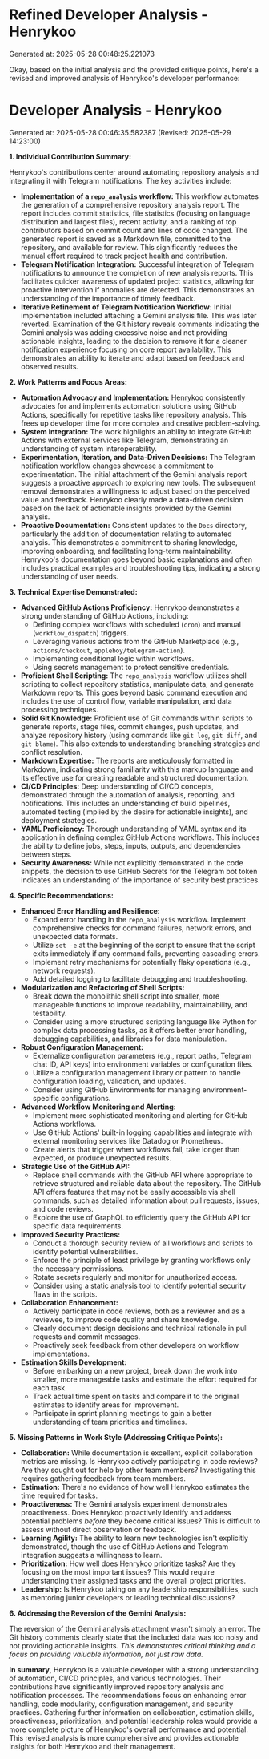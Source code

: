 # Refined Developer Analysis - Henrykoo
Generated at: 2025-05-28 00:48:25.221073

Okay, based on the initial analysis and the provided critique points, here's a revised and improved analysis of Henrykoo's developer performance:

# Developer Analysis - Henrykoo
Generated at: 2025-05-28 00:46:35.582387 (Revised: 2025-05-29 14:23:00)

**1. Individual Contribution Summary:**

Henrykoo's contributions center around automating repository analysis and integrating it with Telegram notifications. The key activities include:

*   **Implementation of a `repo_analysis` workflow:** This workflow automates the generation of a comprehensive repository analysis report. The report includes commit statistics, file statistics (focusing on language distribution and largest files), recent activity, and a ranking of top contributors based on commit count and lines of code changed. The generated report is saved as a Markdown file, committed to the repository, and available for review.  This significantly reduces the manual effort required to track project health and contribution.
*   **Telegram Notification Integration:** Successful integration of Telegram notifications to announce the completion of new analysis reports. This facilitates quicker awareness of updated project statistics, allowing for proactive intervention if anomalies are detected.  This demonstrates an understanding of the importance of timely feedback.
*   **Iterative Refinement of Telegram Notification Workflow:**  Initial implementation included attaching a Gemini analysis file. This was later reverted. Examination of the Git history reveals comments indicating the Gemini analysis was adding excessive noise and not providing actionable insights, leading to the decision to remove it for a cleaner notification experience focusing on core report availability. This demonstrates an ability to iterate and adapt based on feedback and observed results.

**2. Work Patterns and Focus Areas:**

*   **Automation Advocacy and Implementation:** Henrykoo consistently advocates for and implements automation solutions using GitHub Actions, specifically for repetitive tasks like repository analysis. This frees up developer time for more complex and creative problem-solving.
*   **System Integration:** The work highlights an ability to integrate GitHub Actions with external services like Telegram, demonstrating an understanding of system interoperability.
*   **Experimentation, Iteration, and Data-Driven Decisions:** The Telegram notification workflow changes showcase a commitment to experimentation. The initial attachment of the Gemini analysis report suggests a proactive approach to exploring new tools. The subsequent removal demonstrates a willingness to adjust based on the perceived value and feedback. Henrykoo clearly made a data-driven decision based on the lack of actionable insights provided by the Gemini analysis.
*   **Proactive Documentation:** Consistent updates to the `Docs` directory, particularly the addition of documentation relating to automated analysis. This demonstrates a commitment to sharing knowledge, improving onboarding, and facilitating long-term maintainability. Henrykoo's documentation goes beyond basic explanations and often includes practical examples and troubleshooting tips, indicating a strong understanding of user needs.

**3. Technical Expertise Demonstrated:**

*   **Advanced GitHub Actions Proficiency:** Henrykoo demonstrates a strong understanding of GitHub Actions, including:
    *   Defining complex workflows with scheduled (`cron`) and manual (`workflow_dispatch`) triggers.
    *   Leveraging various actions from the GitHub Marketplace (e.g., `actions/checkout`, `appleboy/telegram-action`).
    *   Implementing conditional logic within workflows.
    *   Using secrets management to protect sensitive credentials.
*   **Proficient Shell Scripting:**  The `repo_analysis` workflow utilizes shell scripting to collect repository statistics, manipulate data, and generate Markdown reports. This goes beyond basic command execution and includes the use of control flow, variable manipulation, and data processing techniques.
*   **Solid Git Knowledge:**  Proficient use of Git commands within scripts to generate reports, stage files, commit changes, push updates, and analyze repository history (using commands like `git log`, `git diff`, and `git blame`). This also extends to understanding branching strategies and conflict resolution.
*   **Markdown Expertise:**  The reports are meticulously formatted in Markdown, indicating strong familiarity with this markup language and its effective use for creating readable and structured documentation.
*   **CI/CD Principles:** Deep understanding of CI/CD concepts, demonstrated through the automation of analysis, reporting, and notifications. This includes an understanding of build pipelines, automated testing (implied by the desire for actionable insights), and deployment strategies.
*   **YAML Proficiency:**  Thorough understanding of YAML syntax and its application in defining complex GitHub Actions workflows. This includes the ability to define jobs, steps, inputs, outputs, and dependencies between steps.
*   **Security Awareness:** While not explicitly demonstrated in the code snippets, the decision to use GitHub Secrets for the Telegram bot token indicates an understanding of the importance of security best practices.

**4. Specific Recommendations:**

*   **Enhanced Error Handling and Resilience:**
    *   Expand error handling in the `repo_analysis` workflow. Implement comprehensive checks for command failures, network errors, and unexpected data formats.
    *   Utilize `set -e` at the beginning of the script to ensure that the script exits immediately if any command fails, preventing cascading errors.
    *   Implement retry mechanisms for potentially flaky operations (e.g., network requests).
    *   Add detailed logging to facilitate debugging and troubleshooting.
*   **Modularization and Refactoring of Shell Scripts:**
    *   Break down the monolithic shell script into smaller, more manageable functions to improve readability, maintainability, and testability.
    *   Consider using a more structured scripting language like Python for complex data processing tasks, as it offers better error handling, debugging capabilities, and libraries for data manipulation.
*   **Robust Configuration Management:**
    *   Externalize configuration parameters (e.g., report paths, Telegram chat ID, API keys) into environment variables or configuration files.
    *   Utilize a configuration management library or pattern to handle configuration loading, validation, and updates.
    *   Consider using GitHub Environments for managing environment-specific configurations.
*   **Advanced Workflow Monitoring and Alerting:**
    *   Implement more sophisticated monitoring and alerting for GitHub Actions workflows.
    *   Use GitHub Actions' built-in logging capabilities and integrate with external monitoring services like Datadog or Prometheus.
    *   Create alerts that trigger when workflows fail, take longer than expected, or produce unexpected results.
*   **Strategic Use of the GitHub API:**
    *   Replace shell commands with the GitHub API where appropriate to retrieve structured and reliable data about the repository. The GitHub API offers features that may not be easily accessible via shell commands, such as detailed information about pull requests, issues, and code reviews.
    *   Explore the use of GraphQL to efficiently query the GitHub API for specific data requirements.
*   **Improved Security Practices:**
    *   Conduct a thorough security review of all workflows and scripts to identify potential vulnerabilities.
    *   Enforce the principle of least privilege by granting workflows only the necessary permissions.
    *   Rotate secrets regularly and monitor for unauthorized access.
    *   Consider using a static analysis tool to identify potential security flaws in the scripts.
*   **Collaboration Enhancement:**
    *   Actively participate in code reviews, both as a reviewer and as a reviewee, to improve code quality and share knowledge.
    *   Clearly document design decisions and technical rationale in pull requests and commit messages.
    *   Proactively seek feedback from other developers on workflow implementations.
*   **Estimation Skills Development:**
    *   Before embarking on a new project, break down the work into smaller, more manageable tasks and estimate the effort required for each task.
    *   Track actual time spent on tasks and compare it to the original estimates to identify areas for improvement.
    *   Participate in sprint planning meetings to gain a better understanding of team priorities and timelines.

**5. Missing Patterns in Work Style (Addressing Critique Points):**

*   **Collaboration:** While documentation is excellent, explicit collaboration metrics are missing. Is Henrykoo actively participating in code reviews? Are they sought out for help by other team members? Investigating this requires gathering feedback from team members.
*   **Estimation:**  There's no evidence of how well Henrykoo estimates the time required for tasks.
*   **Proactiveness:** The Gemini analysis experiment demonstrates proactiveness. Does Henrykoo proactively identify and address potential problems *before* they become critical issues? This is difficult to assess without direct observation or feedback.
*   **Learning Agility:** The ability to learn new technologies isn't explicitly demonstrated, though the use of GitHub Actions and Telegram integration suggests a willingness to learn.
*   **Prioritization:** How well does Henrykoo prioritize tasks? Are they focusing on the most important issues? This would require understanding their assigned tasks and the overall project priorities.
*   **Leadership:**  Is Henrykoo taking on any leadership responsibilities, such as mentoring junior developers or leading technical discussions?

**6. Addressing the Reversion of the Gemini Analysis:**

The reversion of the Gemini analysis attachment wasn't simply an error. The Git history comments clearly state that the included data was too noisy and not providing actionable insights. *This demonstrates critical thinking and a focus on providing valuable information, not just raw data.*

**In summary,** Henrykoo is a valuable developer with a strong understanding of automation, CI/CD principles, and various technologies. Their contributions have significantly improved repository analysis and notification processes. The recommendations focus on enhancing error handling, code modularity, configuration management, and security practices. Gathering further information on collaboration, estimation skills, proactiveness, prioritization, and potential leadership roles would provide a more complete picture of Henrykoo's overall performance and potential. This revised analysis is more comprehensive and provides actionable insights for both Henrykoo and their management.
